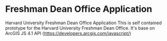# Freshman Dean Office Application
Harvard University Freshman Dean Office Application 
This is self contained prototype for the Harvard University Freshman Dean Office. It's base on ArcGIS JS 4.1 API (https://developers.arcgis.com/javascript/) 
